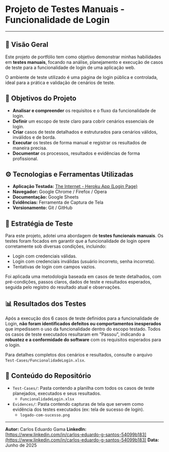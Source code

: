 # Projeto de Testes Manuais - Funcionalidade de Login

---

## 📄 Visão Geral

Este projeto de portfólio tem como objetivo demonstrar minhas habilidades em **testes manuais**, focando na análise, planejamento e execução de casos de teste para a funcionalidade de login de uma aplicação web.

O ambiente de teste utilizado é uma página de login pública e controlada, ideal para a prática e validação de cenários de teste.

## 🎯 Objetivos do Projeto

* **Analisar e compreender** os requisitos e o fluxo da funcionalidade de login.
* **Definir** um escopo de teste claro para cobrir cenários essenciais de login.
* **Criar** casos de teste detalhados e estruturados para cenários válidos, inválidos e de borda.
* **Executar** os testes de forma manual e registrar os resultados de maneira precisa.
* **Documentar** os processos, resultados e evidências de forma profissional.

## ⚙️ Tecnologias e Ferramentas Utilizadas

* **Aplicação Testada:** [The Internet - Heroku App (Login Page)](https://the-internet.herokuapp.com/login)
* **Navegador:** Google Chrome / Firefox / Opera
* **Documentação:** Google Sheets
* **Evidências:** Ferramenta de Captura de Tela
* **Versionamento:** Git / GitHub

## 🧪 Estratégia de Teste

Para este projeto, adotei uma abordagem de **testes funcionais manuais**. Os testes foram focados em garantir que a funcionalidade de login opere corretamente sob diversas condições, incluindo:

* Login com credenciais válidas.
* Login com credenciais inválidas (usuário incorreto, senha incorreta).
* Tentativas de login com campos vazios.

Foi aplicada uma metodologia baseada em casos de teste detalhados, com pré-condições, passos claros, dados de teste e resultados esperados, seguida pelo registro do resultado atual e observações.

## 📊 Resultados dos Testes

Após a execução dos 6 casos de teste definidos para a funcionalidade de Login, **não foram identificados defeitos ou comportamentos inesperados** que impedissem o uso da funcionalidade dentro do escopo testado. Todos os casos de teste executados resultaram em "Passou", indicando a **robustez e a conformidade do software** com os requisitos esperados para o login.

Para detalhes completos dos cenários e resultados, consulte o arquivo `Test-Cases/FuncionalidadeLogin.xlsx`.

## 📂 Conteúdo do Repositório

* `Test-Cases/`: Pasta contendo a planilha com todos os casos de teste planejados, executados e seus resultados.
    * `FuncionalidadeLogin.xlsx`
* `Evidences/`: Pasta contendo capturas de tela que servem como evidência dos testes executados (ex: tela de sucesso de login).
    * `logado-com-sucesso.png`

---

**Autor:** Carlos Eduardo Gama
**LinkedIn:** [https://www.linkedin.com/in/carlos-eduardo-g-santos-54099b183](https://www.linkedin.com/in/carlos-eduardo-g-santos-54099b183)
**Data:** Junho de 2025
